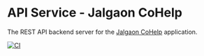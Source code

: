 # API Service - Jalgaon CoHelp

The REST API backend server for the [Jalgaon CoHelp](https://jalgaoncohelp.in) application.

[![CI](https://github.com/Jalgaon-CoHelp/api-service/actions/workflows/ci.yml/badge.svg)](https://github.com/Jalgaon-CoHelp/api-service/actions/workflows/ci.yml)
